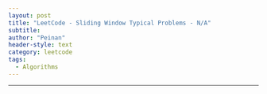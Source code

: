 ```yaml
---
layout: post
title: "LeetCode - Sliding Window Typical Problems - N/A"
subtitle:
author: "Peinan"
header-style: text
category: leetcode
tags:
  - Algorithms
---
```




---